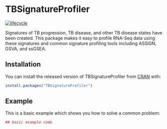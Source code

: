 # TBSignatureProfiler

[![lifecycle](https://img.shields.io/badge/lifecycle-experimental-orange.svg)](https://www.tidyverse.org/lifecycle/#experimental)

Signatures of TB progression, TB disease, and other TB disease
states have been created. This package makes it easy to profile RNA-Seq data
using these signatures and common signature profiling tools including
ASSIGN, GSVA, and ssGSEA.

## Installation

You can install the released version of TBSignatureProfiler from [CRAN](https://CRAN.R-project.org) with:

``` r
install.packages("TBSignatureProfiler")
```

## Example

This is a basic example which shows you how to solve a common problem:

``` r
## basic example code
```
